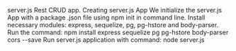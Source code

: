 server.js Rest CRUD app.
Creating server.js App
We initialize the server.js App with a package .json file using npm init in command line. Install necessary modules: express, sequelize, pg, pg-hstore and body-parser.
Run the command:
npm install express sequelize pg pg-hstore body-parser cors --save
Run  server.js application with command: node server.js
